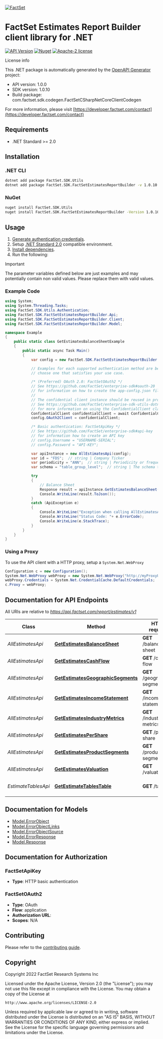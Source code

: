 [![FactSet](https://raw.githubusercontent.com/factset/enterprise-sdk/main/docs/images/factset-logo.svg)](https://www.factset.com)

# FactSet Estimates Report Builder client library for .NET

[![API Version](https://img.shields.io/badge/api-v1.0.0-blue)](https://developer.factset.com/api-catalog/factset-estimates-report-builder-api)
[![Nuget](https://img.shields.io/badge/nuget-v1.0.10-orange)](https://www.nuget.org/packages/FactSet.SDK.FactSetEstimatesReportBuilder/1.0.10)
[![Apache-2 license](https://img.shields.io/badge/license-Apache2-brightgreen.svg)](https://www.apache.org/licenses/LICENSE-2.0)

License info

This .NET package is automatically generated by the [OpenAPI Generator](https://openapi-generator.tech) project:

- API version: 1.0.0
- SDK version: 1.0.10
- Build package: com.factset.sdk.codegen.FactSetCSharpNetCoreClientCodegen

For more information, please visit [https://developer.factset.com/contact](https://developer.factset.com/contact)

## Requirements

* .NET Standard >= 2.0

## Installation

### .NET CLI

```bash
dotnet add package FactSet.SDK.Utils
dotnet add package FactSet.SDK.FactSetEstimatesReportBuilder -v 1.0.10
```

### NuGet

```bash
nuget install FactSet.SDK.Utils
nuget install FactSet.SDK.FactSetEstimatesReportBuilder -Version 1.0.10
```

## Usage

1. [Generate authentication credentials](../../../../README.md#authentication).
2. Setup [.NET Standard 2.0](https://docs.microsoft.com/en-us/dotnet/standard/net-standard?tabs=net-standard-2-0) compatible environment.
3. [Install dependencies](#installation).
4. Run the following:

> [!IMPORTANT]
> The parameter variables defined below are just examples and may potentially contain non valid values. Please replace them with valid values.

### Example Code

```csharp
using System;
using System.Threading.Tasks;
using FactSet.SDK.Utils.Authentication;
using FactSet.SDK.FactSetEstimatesReportBuilder.Api;
using FactSet.SDK.FactSetEstimatesReportBuilder.Client;
using FactSet.SDK.FactSetEstimatesReportBuilder.Model;

namespace Example
{
    public static class GetEstimatesBalanceSheetExample
    {
        public static async Task Main()
        {
            var config = new FactSet.SDK.FactSetEstimatesReportBuilder.Client.Configuration();

            // Examples for each supported authentication method are below,
            // choose one that satisfies your use case.

            /* (Preferred) OAuth 2.0: FactSetOAuth2 */
            // See https://github.com/FactSet/enterprise-sdk#oauth-20
            // for information on how to create the app-config.json file
            //
            // The confidential client instance should be reused in production environments.
            // See https://github.com/FactSet/enterprise-sdk-utils-dotnet#authentication
            // for more information on using the ConfidentialClient class
            ConfidentialClient confidentialClient = await ConfidentialClient.CreateAsync("/path/to/app-config.json");
            config.OAuth2Client = confidentialClient;

            /* Basic authentication: FactSetApiKey */
            // See https://github.com/FactSet/enterprise-sdk#api-key
            // for information how to create an API key
            // config.Username = "USERNAME-SERIAL";
            // config.Password = "API-KEY";

            var apiInstance = new AllEstimatesApi(config);
            var id = "FDS";  // string | Company Ticker
            var periodicity = "ANN";  // string | Periodicity or frequency of the fiscal periods. (optional)  (default to ANN)
            var schema = "table_group_level";  // string | The schema that the data is returned as. The following are descriptions for the accepted values: - table_group_level - STACH 2.0 row organized package format with parent-child relationships represented using STACH group level cell metadata - table_parent_child_columns - STACH 2.0 row organized package format with parent-child relationships represented using STACH parent-child columns  (optional)  (default to table_parent_child_columns)

            try
            {
                // Balance Sheet
                Response result = apiInstance.GetEstimatesBalanceSheet(id, periodicity, schema);
                Console.WriteLine(result.ToJson());
            }
            catch (ApiException e)
            {
                Console.WriteLine("Exception when calling AllEstimatesApi.GetEstimatesBalanceSheet: " + e.Message );
                Console.WriteLine("Status Code: "+ e.ErrorCode);
                Console.WriteLine(e.StackTrace);
            }
        }
    }
}
```

### Using a Proxy

To use the API client with a HTTP proxy, setup a `System.Net.WebProxy`

```csharp
Configuration c = new Configuration();
System.Net.WebProxy webProxy = new System.Net.WebProxy("http://myProxyUrl:80/");
webProxy.Credentials = System.Net.CredentialCache.DefaultCredentials;
c.Proxy = webProxy;
```

## Documentation for API Endpoints

All URIs are relative to *https://api.factset.com/report/estimates/v1*

Class | Method | HTTP request | Description
------------ | ------------- | ------------- | -------------
*AllEstimatesApi* | [**GetEstimatesBalanceSheet**](https://github.com/FactSet/enterprise-sdk/tree/main/code/dotnet/FactSetEstimatesReportBuilder/v1/docs/AllEstimatesApi.md#getestimatesbalancesheet) | **GET** /balance-sheet | Balance Sheet
*AllEstimatesApi* | [**GetEstimatesCashFlow**](https://github.com/FactSet/enterprise-sdk/tree/main/code/dotnet/FactSetEstimatesReportBuilder/v1/docs/AllEstimatesApi.md#getestimatescashflow) | **GET** /cash-flow | Cash Flow
*AllEstimatesApi* | [**GetEstimatesGeographicSegments**](https://github.com/FactSet/enterprise-sdk/tree/main/code/dotnet/FactSetEstimatesReportBuilder/v1/docs/AllEstimatesApi.md#getestimatesgeographicsegments) | **GET** /geographic-segments | Geographic Segments
*AllEstimatesApi* | [**GetEstimatesIncomeStatement**](https://github.com/FactSet/enterprise-sdk/tree/main/code/dotnet/FactSetEstimatesReportBuilder/v1/docs/AllEstimatesApi.md#getestimatesincomestatement) | **GET** /income-statement | Income Statement
*AllEstimatesApi* | [**GetEstimatesIndustryMetrics**](https://github.com/FactSet/enterprise-sdk/tree/main/code/dotnet/FactSetEstimatesReportBuilder/v1/docs/AllEstimatesApi.md#getestimatesindustrymetrics) | **GET** /industry-metrics | Industry Metrics
*AllEstimatesApi* | [**GetEstimatesPerShare**](https://github.com/FactSet/enterprise-sdk/tree/main/code/dotnet/FactSetEstimatesReportBuilder/v1/docs/AllEstimatesApi.md#getestimatespershare) | **GET** /per-share | Per Share
*AllEstimatesApi* | [**GetEstimatesProductSegments**](https://github.com/FactSet/enterprise-sdk/tree/main/code/dotnet/FactSetEstimatesReportBuilder/v1/docs/AllEstimatesApi.md#getestimatesproductsegments) | **GET** /product-segments | Product Segments
*AllEstimatesApi* | [**GetEstimatesValuation**](https://github.com/FactSet/enterprise-sdk/tree/main/code/dotnet/FactSetEstimatesReportBuilder/v1/docs/AllEstimatesApi.md#getestimatesvaluation) | **GET** /valuation | Valuation
*EstimateTablesApi* | [**GetEstimateTablesTable**](https://github.com/FactSet/enterprise-sdk/tree/main/code/dotnet/FactSetEstimatesReportBuilder/v1/docs/EstimateTablesApi.md#getestimatetablestable) | **GET** /table | Interim/Annual Estimate Table


## Documentation for Models

 - [Model.ErrorObject](https://github.com/FactSet/enterprise-sdk/tree/main/code/dotnet/FactSetEstimatesReportBuilder/v1/docs/ErrorObject.md)
 - [Model.ErrorObjectLinks](https://github.com/FactSet/enterprise-sdk/tree/main/code/dotnet/FactSetEstimatesReportBuilder/v1/docs/ErrorObjectLinks.md)
 - [Model.ErrorObjectSource](https://github.com/FactSet/enterprise-sdk/tree/main/code/dotnet/FactSetEstimatesReportBuilder/v1/docs/ErrorObjectSource.md)
 - [Model.ErrorResponse](https://github.com/FactSet/enterprise-sdk/tree/main/code/dotnet/FactSetEstimatesReportBuilder/v1/docs/ErrorResponse.md)
 - [Model.Response](https://github.com/FactSet/enterprise-sdk/tree/main/code/dotnet/FactSetEstimatesReportBuilder/v1/docs/Response.md)


## Documentation for Authorization


### FactSetApiKey

- **Type**: HTTP basic authentication


### FactSetOAuth2

- **Type**: OAuth
- **Flow**: application
- **Authorization URL**: 
- **Scopes**: N/A


## Contributing

Please refer to the [contributing guide](../../../../CONTRIBUTING.md).

## Copyright

Copyright 2022 FactSet Research Systems Inc

Licensed under the Apache License, Version 2.0 (the "License");
you may not use this file except in compliance with the License.
You may obtain a copy of the License at

    http://www.apache.org/licenses/LICENSE-2.0

Unless required by applicable law or agreed to in writing, software
distributed under the License is distributed on an "AS IS" BASIS,
WITHOUT WARRANTIES OR CONDITIONS OF ANY KIND, either express or implied.
See the License for the specific language governing permissions and
limitations under the License.
